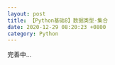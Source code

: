 ```yaml
---
layout: post
title: 【Python基础8】数据类型-集合
date: 2020-12-29 08:20:23 +0800
category: Python 
---
```




完善中...
